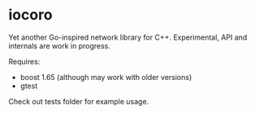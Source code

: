 # iocoro

Yet another Go-inspired network library for C++.
Experimental, API and internals are work in progress.

Requires: 
* boost 1.65 (although may work with older versions)
* gtest

Check out tests folder for example usage.

